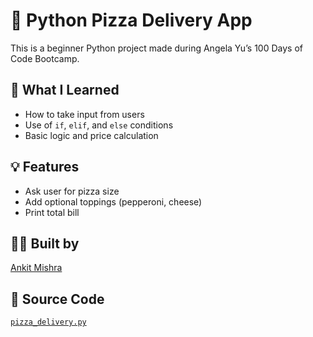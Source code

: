 # 🍕 Python Pizza Delivery App

This is a beginner Python project made during Angela Yu’s 100 Days of Code Bootcamp.

## 🧠 What I Learned
- How to take input from users
- Use of `if`, `elif`, and `else` conditions
- Basic logic and price calculation

## 💡 Features
- Ask user for pizza size
- Add optional toppings (pepperoni, cheese)
- Print total bill

## 👨‍💻 Built by
[Ankit Mishra](https://github.com/ank1tm)

## 📂 Source Code
[`pizza_delivery.py`](pizza_delivery.py)
